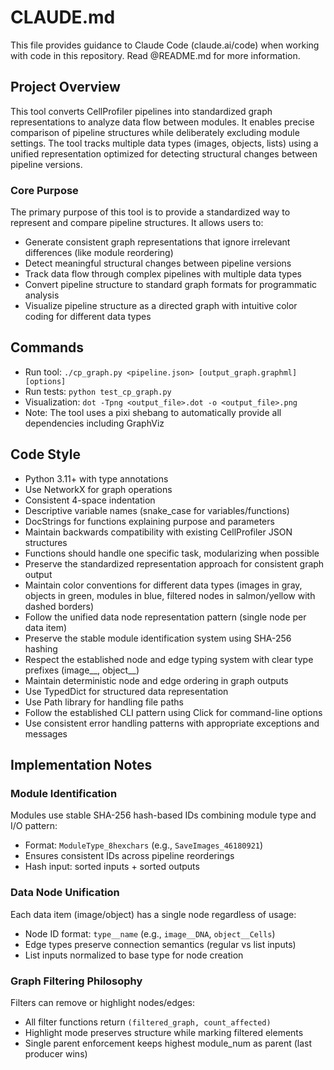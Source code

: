 # CLAUDE.md

This file provides guidance to Claude Code (claude.ai/code) when working with code in this repository. Read @README.md for more information.

## Project Overview

This tool converts CellProfiler pipelines into standardized graph representations to analyze data flow between modules. It enables precise comparison of pipeline structures while deliberately excluding module settings. The tool tracks multiple data types (images, objects, lists) using a unified representation optimized for detecting structural changes between pipeline versions.

### Core Purpose

The primary purpose of this tool is to provide a standardized way to represent and compare pipeline structures. It allows users to:
- Generate consistent graph representations that ignore irrelevant differences (like module reordering)
- Detect meaningful structural changes between pipeline versions
- Track data flow through complex pipelines with multiple data types
- Convert pipeline structure to standard graph formats for programmatic analysis
- Visualize pipeline structure as a directed graph with intuitive color coding for different data types

## Commands
- Run tool: `./cp_graph.py <pipeline.json> [output_graph.graphml] [options]`
- Run tests: `python test_cp_graph.py`
- Visualization: `dot -Tpng <output_file>.dot -o <output_file>.png`
- Note: The tool uses a pixi shebang to automatically provide all dependencies including GraphViz

## Code Style
- Python 3.11+ with type annotations
- Use NetworkX for graph operations
- Consistent 4-space indentation
- Descriptive variable names (snake_case for variables/functions)
- DocStrings for functions explaining purpose and parameters
- Maintain backwards compatibility with existing CellProfiler JSON structures
- Functions should handle one specific task, modularizing when possible
- Preserve the standardized representation approach for consistent graph output
- Maintain color conventions for different data types (images in gray, objects in green, modules in blue, filtered nodes in salmon/yellow with dashed borders)
- Follow the unified data node representation pattern (single node per data item)
- Preserve the stable module identification system using SHA-256 hashing
- Respect the established node and edge typing system with clear type prefixes (image__, object__)
- Maintain deterministic node and edge ordering in graph outputs
- Use TypedDict for structured data representation
- Use Path library for handling file paths
- Follow the established CLI pattern using Click for command-line options
- Use consistent error handling patterns with appropriate exceptions and messages

## Implementation Notes

### Module Identification
Modules use stable SHA-256 hash-based IDs combining module type and I/O pattern:
- Format: `ModuleType_8hexchars` (e.g., `SaveImages_46180921`)
- Ensures consistent IDs across pipeline reorderings
- Hash input: sorted inputs + sorted outputs

### Data Node Unification
Each data item (image/object) has a single node regardless of usage:
- Node ID format: `type__name` (e.g., `image__DNA`, `object__Cells`)
- Edge types preserve connection semantics (regular vs list inputs)
- List inputs normalized to base type for node creation

### Graph Filtering Philosophy
Filters can remove or highlight nodes/edges:
- All filter functions return `(filtered_graph, count_affected)`
- Highlight mode preserves structure while marking filtered elements
- Single parent enforcement keeps highest module_num as parent (last producer wins)
